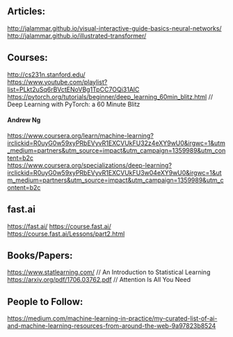 ## Articles:

http://jalammar.github.io/visual-interactive-guide-basics-neural-networks/<br>
http://jalammar.github.io/illustrated-transformer/

## Courses:

http://cs231n.stanford.edu/<br>
https://www.youtube.com/playlist?list=PLkt2uSq6rBVctENoVBg1TpCC7OQi31AlC<br>
https://pytorch.org/tutorials/beginner/deep_learning_60min_blitz.html // Deep Learning with PyTorch: a 60 Minute Blitz<br>
#### Andrew Ng
https://www.coursera.org/learn/machine-learning?irclickid=R0uyG0w59xyPRbEVyvR1EXCVUkFU32z4eXY9wU0&irgwc=1&utm_medium=partners&utm_source=impact&utm_campaign=1359989&utm_content=b2c<br>
https://www.coursera.org/specializations/deep-learning?irclickid=R0uyG0w59xyPRbEVyvR1EXCVUkFU3w04eXY9wU0&irgwc=1&utm_medium=partners&utm_source=impact&utm_campaign=1359989&utm_content=b2c

## fast.ai

https://fast.ai/
https://course.fast.ai/
https://course.fast.ai/Lessons/part2.html

## Books/Papers:

https://www.statlearning.com/         // An Introduction to Statistical Learning<br>
https://arxiv.org/pdf/1706.03762.pdf  // Attention Is All You Need

## People to Follow:

https://medium.com/machine-learning-in-practice/my-curated-list-of-ai-and-machine-learning-resources-from-around-the-web-9a97823b8524
